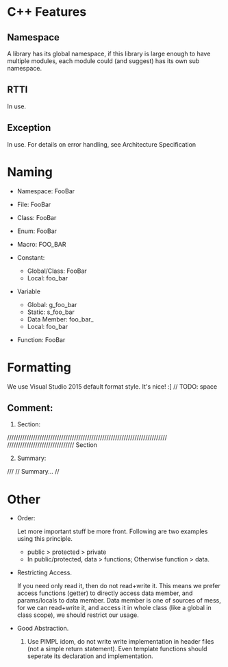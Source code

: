 # C++ Features

## Namespace

A library has its global namespace, if this library is large enough to have multiple modules, each module could (and suggest) has its own sub namespace.

## RTTI

In use.

## Exception

In use. For details on error handling, see Architecture Specification


# Naming

* Namespace: FooBar

* File: FooBar

* Class: FooBar

* Enum: FooBar

* Macro: FOO_BAR

* Constant:
  * Global/Class: FooBar
  * Local: foo_bar

* Variable
  * Global: g_foo_bar
  * Static: s_foo_bar
  * Data Member: foo_bar_
  * Local: foo_bar

* Function: FooBar

# Formatting

  We use Visual Studio 2015 default format style. It's nice! :]
  // TODO: space

## Comment:

1. Section:

//////////////////////////////////////////////////////////////////////////
/////////////////////////////// Section

2. Summary:

///
// Summary...
//


# Other

* Order: 

  Let more important stuff be more front. Following are two examples using this principle.
  * public > protected > private
  * In public/protected, data > functions; Otherwise function > data.

* Restricting Access. 

  If you need only read it, then do not read+write it. This means we prefer access functions (getter) to directly access data member, and params/locals to data member. Data member is one of sources of mess, for we can read+write it, and access it in whole class (like a global in class scope), we should restrict our usage.

* Good Abstraction.

  1. Use PIMPL idom, do not write write implementation in header files (not a simple return statement). Even template functions should seperate its declaration and implementation.

